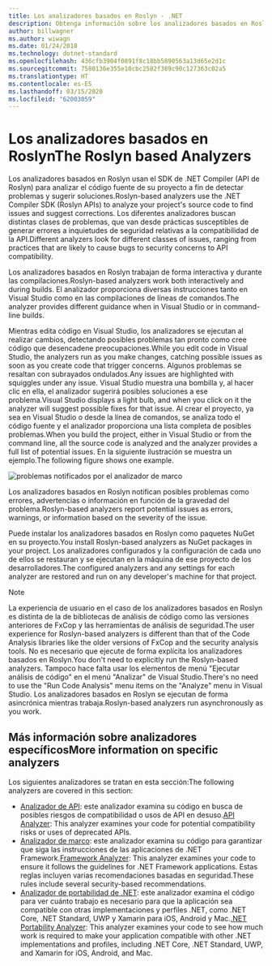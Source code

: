```yaml
---
title: Los analizadores basados en Roslyn - .NET
description: Obtenga información sobre los analizadores basados en Roslyn que detectan problemas y sugieren soluciones para esos problemas.
author: billwagner
ms.author: wiwagn
ms.date: 01/24/2018
ms.technology: dotnet-standard
ms.openlocfilehash: 436cfb3904f0891f8c18bb5890563a13d65e2d1c
ms.sourcegitcommit: 7588136e355e10cbc2582f389c90c127363c02a5
ms.translationtype: HT
ms.contentlocale: es-ES
ms.lasthandoff: 03/15/2020
ms.locfileid: "62003059"
---
```

# <a name="the-roslyn-based-analyzers"></a><span data-ttu-id="48a26-103">Los analizadores basados en Roslyn</span><span class="sxs-lookup"><span data-stu-id="48a26-103">The Roslyn based Analyzers</span></span>

<span data-ttu-id="48a26-104">Los analizadores basados en Roslyn usan el SDK de .NET Compiler (API de Roslyn) para analizar el código fuente de su proyecto a fin de detectar problemas y sugerir soluciones.</span><span class="sxs-lookup"><span data-stu-id="48a26-104">Roslyn-based analyzers use the .NET Compiler SDK (Roslyn APIs) to analyze your project's source code to find issues and suggest corrections.</span></span> <span data-ttu-id="48a26-105">Los diferentes analizadores buscan distintas clases de problemas, que van desde prácticas susceptibles de generar errores a inquietudes de seguridad relativas a la compatibilidad de la API.</span><span class="sxs-lookup"><span data-stu-id="48a26-105">Different analyzers look for different classes of issues, ranging from practices that are likely to cause bugs to security concerns to API compatibility.</span></span>

<span data-ttu-id="48a26-106">Los analizadores basados en Roslyn trabajan de forma interactiva y durante las compilaciones.</span><span class="sxs-lookup"><span data-stu-id="48a26-106">Roslyn-based analyzers work both interactively and during builds.</span></span> <span data-ttu-id="48a26-107">El analizador proporciona diversas instrucciones tanto en Visual Studio como en las compilaciones de líneas de comandos.</span><span class="sxs-lookup"><span data-stu-id="48a26-107">The analyzer provides different guidance when in Visual Studio or in command-line builds.</span></span>

<span data-ttu-id="48a26-108">Mientras edita código en Visual Studio, los analizadores se ejecutan al realizar cambios, detectando posibles problemas tan pronto como cree código que desencadene preocupaciones.</span><span class="sxs-lookup"><span data-stu-id="48a26-108">While you edit code in Visual Studio, the analyzers run as you make changes, catching possible issues as soon as you create code that trigger concerns.</span></span> <span data-ttu-id="48a26-109">Algunos problemas se resaltan con subrayados ondulados.</span><span class="sxs-lookup"><span data-stu-id="48a26-109">Any issues are highlighted with squiggles under any issue.</span></span> <span data-ttu-id="48a26-110">Visual Studio muestra una bombilla y, al hacer clic en ella, el analizador sugerirá posibles soluciones a ese problema.</span><span class="sxs-lookup"><span data-stu-id="48a26-110">Visual Studio displays a light bulb, and when you click on it the analyzer will suggest possible fixes for that issue.</span></span> <span data-ttu-id="48a26-111">Al crear el proyecto, ya sea en Visual Studio o desde la línea de comandos, se analiza todo el código fuente y el analizador proporciona una lista completa de posibles problemas.</span><span class="sxs-lookup"><span data-stu-id="48a26-111">When you build the project, either in Visual Studio or from the command line, all the source code is analyzed and the analyzer provides a full list of potential issues.</span></span> <span data-ttu-id="48a26-112">En la siguiente ilustración se muestra un ejemplo.</span><span class="sxs-lookup"><span data-stu-id="48a26-112">The following figure shows one example.</span></span>

![problemas notificados por el analizador de marco](./media/framework-analyzers-2.png)

<span data-ttu-id="48a26-114">Los analizadores basados en Roslyn notifican posibles problemas como errores, advertencias o información en función de la gravedad del problema.</span><span class="sxs-lookup"><span data-stu-id="48a26-114">Roslyn-based analyzers report potential issues as errors, warnings, or information based on the severity of the issue.</span></span>

<span data-ttu-id="48a26-115">Puede instalar los analizadores basados en Roslyn como paquetes NuGet en su proyecto.</span><span class="sxs-lookup"><span data-stu-id="48a26-115">You install Roslyn-based analyzers as NuGet packages in your project.</span></span> <span data-ttu-id="48a26-116">Los analizadores configurados y la configuración de cada uno de ellos se restauran y se ejecutan en la máquina de ese proyecto de los desarrolladores.</span><span class="sxs-lookup"><span data-stu-id="48a26-116">The configured analyzers and any settings for each analyzer are restored and run on any developer's machine for that project.</span></span>

> [!NOTE]
> <span data-ttu-id="48a26-117">La experiencia de usuario en el caso de los analizadores basados en Roslyn es distinta de la de bibliotecas de análisis de código como las versiones anteriores de FxCop y las herramientas de análisis de seguridad.</span><span class="sxs-lookup"><span data-stu-id="48a26-117">The user experience for Roslyn-based analyzers is different than that of the Code Analysis libraries like the older versions of FxCop and the security analysis tools.</span></span>  <span data-ttu-id="48a26-118">No es necesario que ejecute de forma explícita los analizadores basados en Roslyn.</span><span class="sxs-lookup"><span data-stu-id="48a26-118">You don't need to explicitly run the Roslyn-based analyzers.</span></span> <span data-ttu-id="48a26-119">Tampoco hace falta usar los elementos de menú "Ejecutar análisis de código" en el menú "Analizar" de Visual Studio.</span><span class="sxs-lookup"><span data-stu-id="48a26-119">There's no need to use the "Run Code Analysis" menu items on the "Analyze" menu in Visual Studio.</span></span> <span data-ttu-id="48a26-120">Los analizadores basados en Roslyn se ejecutan de forma asincrónica mientras trabaja.</span><span class="sxs-lookup"><span data-stu-id="48a26-120">Roslyn-based analyzers run asynchronously as you work.</span></span>

## <a name="more-information-on-specific-analyzers"></a><span data-ttu-id="48a26-121">Más información sobre analizadores específicos</span><span class="sxs-lookup"><span data-stu-id="48a26-121">More information on specific analyzers</span></span>

<span data-ttu-id="48a26-122">Los siguientes analizadores se tratan en esta sección:</span><span class="sxs-lookup"><span data-stu-id="48a26-122">The following analyzers are covered in this section:</span></span>

* <span data-ttu-id="48a26-123">[Analizador de API](api-analyzer.md): este analizador examina su código en busca de posibles riesgos de compatibilidad o usos de API en desuso.</span><span class="sxs-lookup"><span data-stu-id="48a26-123">[API Analyzer](api-analyzer.md): This analyzer examines your code for potential compatibility risks or uses of deprecated APIs.</span></span>
* <span data-ttu-id="48a26-124">[Analizador de marco](framework-analyzer.md): este analizador examina su código para garantizar que siga las instrucciones de las aplicaciones de .NET Framework.</span><span class="sxs-lookup"><span data-stu-id="48a26-124">[Framework Analyzer](framework-analyzer.md): This analyzer examines your code to ensure it follows the guidelines for .NET Framework applications.</span></span> <span data-ttu-id="48a26-125">Estas reglas incluyen varias recomendaciones basadas en seguridad.</span><span class="sxs-lookup"><span data-stu-id="48a26-125">These rules include several security-based recommendations.</span></span>
* <span data-ttu-id="48a26-126">[Analizador de portabilidad de .NET](portability-analyzer.md): este analizador examina el código para ver cuánto trabajo es necesario para que la aplicación sea compatible con otras implementaciones y perfiles .NET, como .NET Core, .NET Standard, UWP y Xamarin para iOS, Android y Mac.</span><span class="sxs-lookup"><span data-stu-id="48a26-126">[.NET Portability Analyzer](portability-analyzer.md): This analyzer examines your code to see how much work is required to make your application compatible with other .NET implementations and profiles, including .NET Core, .NET Standard, UWP, and Xamarin for iOS, Android, and Mac.</span></span>
